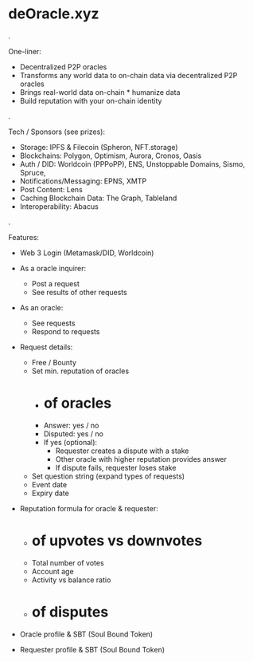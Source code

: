 # deOracle.xyz

.

One-liner:
- Decentralized P2P oracles 
- Transforms any world data to on-chain data via decentralized P2P oracles
- Brings real-world data on-chain * humanize data
- Build reputation with your on-chain identity 

.

Tech / Sponsors (see prizes):
- Storage: IPFS & Filecoin (Spheron, NFT.storage)
- Blockchains: Polygon, Optimism, Aurora, Cronos, Oasis
- Auth / DID: Worldcoin (PPPoPP), ENS, Unstoppable Domains, Sismo, Spruce, 
- Notifications/Messaging: EPNS, XMTP
- Post Content: Lens
- Caching Blockchain Data: The Graph, Tableland
- Interoperability: Abacus

.

Features:
- Web 3 Login (Metamask/DID, Worldcoin)

- As a oracle inquirer:
  - Post a request
  - See results of other requests

- As an oracle:
  - See requests
  - Respond to requests

- Request details:
  - Free / Bounty
  - Set min. reputation of oracles
    - # of oracles
    - Answer: yes / no
    - Disputed: yes / no
    - If yes (optional):
      - Requester creates a dispute with a stake
      - Other oracle with higher reputation provides answer
      - If dispute fails, requester loses stake
  - Set question string (expand types of requests)
  - Event date
  - Expiry date

- Reputation formula for oracle & requester:
  - # of upvotes vs downvotes
  - Total number of votes
  - Account age
  - Activity vs balance ratio
  - # of disputes

- Oracle profile & SBT (Soul Bound Token)
- Requester profile  & SBT (Soul Bound Token)
